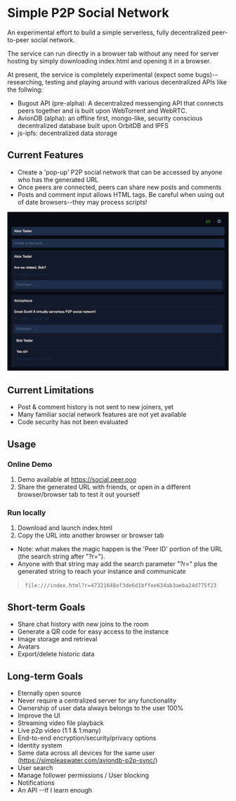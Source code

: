 # Simple P2P Social Network
An experimental effort to build a simple serverless, fully decentralized peer-to-peer social network.

The service can run directly in a browser tab without any need for server hosting by simply downloading index.html and opening it in a browser.

At present, the service is completely experimental (expect some bugs)--researching, testing and playing around with various decentralized APIs like the follwing:

- Bugout API (pre-alpha): A decentralized messenging API that connects peers together and is built upon WebTorrent and WebRTC.
- AvionDB (alpha): an offline first, mongo-like, security conscious decentralized database built upon OrbitDB and IPFS
- js-ipfs: decentralized data storage

## Current Features
- Create a 'pop-up' P2P social network that can be accessed by anyone who has the generated URL
- Once peers are connected, peers can share new posts and comments
- Posts and comment input allows HTML tags. Be careful when using out of date browsers--they may process scripts!

![Screenshot](https://raw.githubusercontent.com/draeder/simple-p2p-social-network/master/sreenshot.png)

## Current Limitations
- Post & comment history is not sent to new joiners, yet
- Many familiar social network features are not yet available
- Code security has not been evaluated

## Usage
### Online Demo
1. Demo available at https://social.peer.ooo
2. Share the generated URL with friends, or open in a different browser/browser tab to test it out yourself

### Run locally
1. Download and launch index.html
2. Copy the URL into another browser or browser tab
- Note: what makes the magic happen is the 'Peer ID' portion of the URL (the search string after "?r="). 
- Anyone with that string may add the search parameter "?r=" plus the generated string to reach your instance and communicate

> `file:///index.html?r=47321648ef3de6d1bffee634ab3aeba24d775f23`

## Short-term Goals
- Share chat history with new joins to the room
- Generate a QR code for easy access to the instance
- Image storage and retrieval
- Avatars
- Export/delete historic data

## Long-term Goals
- Eternally open source
- Never require a centralized server for any functionality
- Ownership of user data always belongs to the user 100%
- Improve the UI
- Streaming video file playback
- Live p2p video (1:1 & 1:many)
- End-to-end encryption/security/privacy options
- Identity system
- Same data across all devices for the same user (https://simpleaswater.com/aviondb-p2p-sync/)
- User search
- Manage follower permissions / User blocking
- Notifications
- An API --If I learn enough

